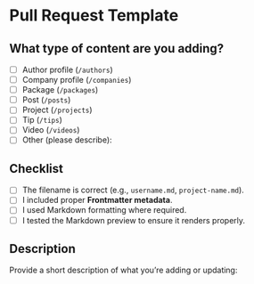 # Pull Request Template

## What type of content are you adding?
- [ ] Author profile (`/authors`)
- [ ] Company profile (`/companies`)
- [ ] Package (`/packages`)
- [ ] Post (`/posts`)
- [ ] Project (`/projects`)
- [ ] Tip (`/tips`)
- [ ] Video (`/videos`)
- [ ] Other (please describe):

## Checklist
- [ ] The filename is correct (e.g., `username.md`, `project-name.md`).
- [ ] I included proper **Frontmatter metadata**.
- [ ] I used Markdown formatting where required.
- [ ] I tested the Markdown preview to ensure it renders properly.

## Description
Provide a short description of what you’re adding or updating:

